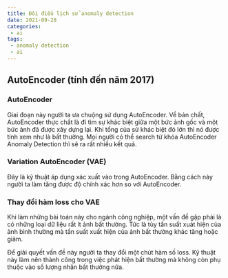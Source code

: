 ```yaml
---
title: Đôi điều lịch sử anomaly detection
date: 2021-09-28
categories:
 - ai
tags:
 - anomaly detection
 - ai
---
```

## AutoEncoder (tính đến năm 2017)
### AutoEncoder
Giai đoạn này người ta ưa chuộng sử dụng AutoEncoder. Về bản chất, AutoEncoder thực chất là đi tìm sự khác biệt giữa một bức ảnh gốc và một bức ảnh đã được xây dựng lại.
Khi tổng của sử khác biệt đó lớn thì nó được tính xem như là bất thường. Mọi người có thể search từ khóa AutoEncoder Anomaly Detection thì sẽ ra rất nhiều kết quả.

### Variation AutoEncoder (VAE)
Đây là kỹ thuật áp dụng xác xuất vào trong AutoEncoder. Bằng cách này người ta làm tăng được độ chính xác hơn so với AutoEncoder.

### Thay đổi hàm loss cho VAE
Khi làm những bài toán này cho ngành công nghiệp, một vấn đề gặp phải là có những loại dữ liệu rất ít ảnh bất thường. Tức là tùy tần suất xuát hiện của ảnh bình thường 
mà tần suất xuất hiện của ảnh bất thường khác tăng hoặc giảm.

Để giải quyết vấn đề này người ta thay đổi một chút hàm số loss. 
Kỹ thuật này làm nên thành công trong việc phát hiện bất thường mà không còn phụ thuộc vào số lượng nhãn bất thường nữa.
